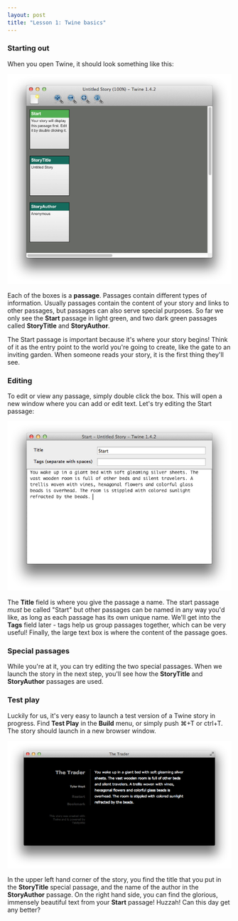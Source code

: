 ```yaml
---
layout: post
title: "Lesson 1: Twine basics"
---
```


### Starting out

When you open Twine, it should look something like this:

![An empty twine project](images/intro/1.png)

Each of the boxes is a **passage**. Passages contain different types of information. Usually passages contain the content of your story and links to other passages, but passages can also serve special purposes. So far we only see the **Start** passage in light green, and two dark green passages called **StoryTitle** and **StoryAuthor**.

The Start passage is important because it's where your story begins! Think of it as the entry point to the world you're going to create, like the gate to an inviting garden. When someone reads your story, it is the first thing they'll see.

### Editing

To edit or view any passage, simply double click the box. This will open a new window where you can add or edit text. Let's try editing the Start passage:

![Edit window](images/intro/2.png)

The **Title** field is where you give the passage a name. The start passage *must* be called "Start" but other passages can be named in any way you'd like, as long as each passage has its own unique name. We'll get into the **Tags** field later - tags help us group passages together, which can be very useful! Finally, the large text box is where the content of the passage goes. 

### Special passages

While you're at it, you can try editing the two special passages. When we launch the story in the next step, you'll see how the **StoryTitle** and **StoryAuthor** passages are used.

### Test play

Luckily for us, it's very easy to launch a test version of a Twine story in progress. Find **Test Play** in the **Build** menu, or simply push ⌘+T or ctrl+T. The story should launch in a new browser window.

![Test play](images/intro/3.png)

In the upper left hand corner of the story, you find the title that you put in the **StoryTitle** special passage, and the name of the author in the **StoryAuthor** passage. On the right hand side, you can find the glorious, immensely beautiful text from your **Start** passage! Huzzah! Can this day get any better?